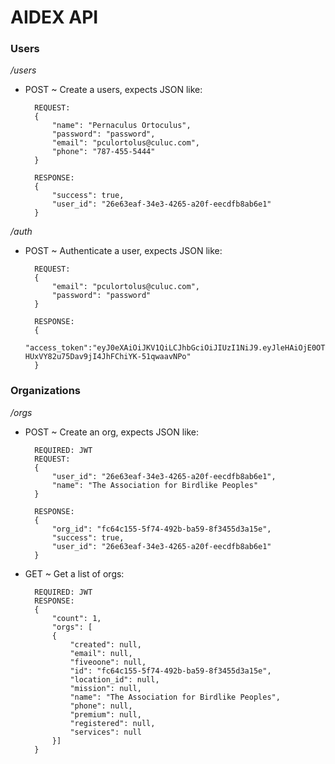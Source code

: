 # AIDEX API

### Users

_/users_

* POST ~ Create a users, expects JSON like:
		
		REQUEST:
		{ 
		   	"name": "Pernaculus Ortoculus",
			"password": "password",
			"email": "pculortolus@culuc.com",
			"phone": "787-455-5444"
		}
		
		RESPONSE:
		{
   			"success": true,
    		"user_id": "26e63eaf-34e3-4265-a20f-eecdfb8ab6e1"
		}
		
		
_/auth_

* POST ~ Authenticate a user, expects JSON like:
		
		REQUEST:
		{
			"email": "pculortolus@culuc.com",
			"password": "password"
		}
		
		RESPONSE:
		{			
			"access_token":"eyJ0eXAiOiJKV1QiLCJhbGciOiJIUzI1NiJ9.eyJleHAiOjE0OTI0NzI5NzgsImlhdCI6MTQ5MjQ3MjY3OCwibmJmIjoxNDkyNDcyNjc4LCJpZGVudGl0eSI6IjI2ZTYzZWFmLTM0ZTMtNDI2NS1hMjBmLWVlY2RmYjhhYjZlMSJ9.9suLDK-HUxVY82u75Dav9jI4JhFChiYK-51qwaavNPo"
		}
		
		
		
### Organizations

_/orgs_

* POST ~ Create an org, expects JSON like:

		REQUIRED: JWT
		REQUEST:
		{
			"user_id": "26e63eaf-34e3-4265-a20f-eecdfb8ab6e1",
			"name": "The Association for Birdlike Peoples"
		}
		
		RESPONSE:
		{
    		"org_id": "fc64c155-5f74-492b-ba59-8f3455d3a15e",
    		"success": true,
   		 	"user_id": "26e63eaf-34e3-4265-a20f-eecdfb8ab6e1"
		}
		
		
* GET ~ Get a list of orgs:

		REQUIRED: JWT	
     	RESPONSE:
     	{
    		"count": 1,
   			"orgs": [
        	{
	            "created": null,
	            "email": null,
	            "fiveoone": null,
	            "id": "fc64c155-5f74-492b-ba59-8f3455d3a15e",
	            "location_id": null,
	            "mission": null,
	            "name": "The Association for Birdlike Peoples",
	            "phone": null,
	            "premium": null,
	            "registered": null,
	            "services": null
        	}]
        }       
       

